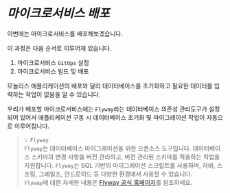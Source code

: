 # ***마이크로서비스 배포***

이번에는 마이크로서비스를 배포해보겠습니다.

이 과정은 다음 순서로 이루어재 있습니다.

1. 마이크로서비스 `GitOps` 설정
2. 마이크로서비스 빌드 및 배포

모놀리스 애플리케이션의 배포와 달리 데이터베이스를 초기화하고 필요한 데이터를 입력하는 작업이 없음을 알 수 있습니다.

우리가 배포할 마이크로서비스에는 `Flyway`라는 데이터베이스 의존성 관리도구가 설정되어 있어서 애플리케이션 구동 시 데이터베이스 초기화 및 마이그레이션 작업이 자동으로 이루어집니다.

> 💡 `Flyway`<br>
> `Flyway`는 데이터베이스 마이그레이션을 위한 오픈소스 도구입니다. 데이터베이스 스키마의 변경 사항을 버전 관리하고, 버전 관리된 스키마를 적용하는 작업을 지원합니다. `Flyway`는 SQL 기반의 마이그레이션 스크립트를 사용하며, 자바, 스프링, 그레일즈, 안드로이드 등 다양한 환경에서 사용할 수 있습니다.<br>
> `Flyway`에 대한 자세한 내용은 [Flyway 공식 홈페이지](https://flywaydb.org/)를 참조하세요.
